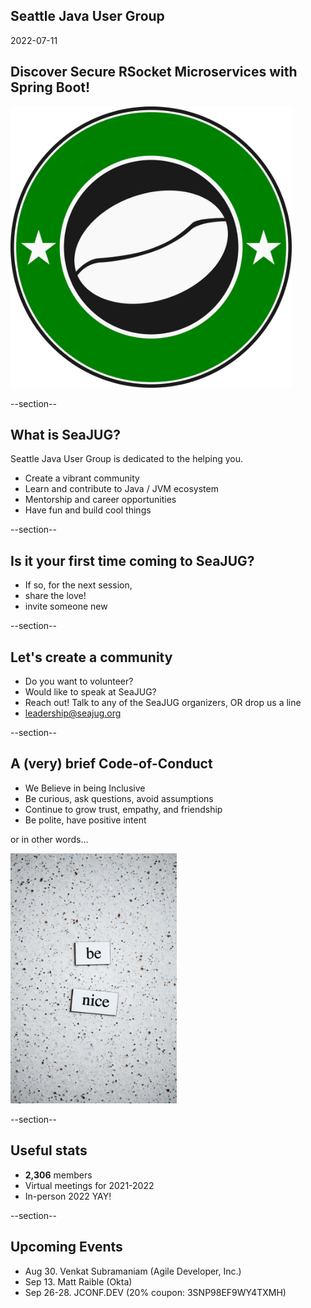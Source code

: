 ## Seattle Java User Group

2022-07-11

## Discover Secure RSocket Microservices with Spring Boot!

<img width="450" src="images/seajug.svg" style="background-color: transparent; border: none; box-shadow: none;" />

--section--

## What is SeaJUG?

Seattle Java User Group is dedicated to the helping you.

* Create a vibrant community
* Learn and contribute to Java / JVM ecosystem
* Mentorship and career opportunities
* Have fun and build cool things

--section--

## Is it your first time coming to SeaJUG?

 * If so, for the next session,
 * share the love!
 * invite someone new

--section--

## Let's create a community

* Do you want to volunteer?
* Would like to speak at SeaJUG?
* Reach out! Talk to any of the SeaJUG organizers, OR drop us a line
* leadership@seajug.org

--section--

## A (very) brief Code-of-Conduct

* We Believe in being Inclusive
* Be curious, ask questions, avoid assumptions
* Continue to grow trust, empathy, and friendship
* Be polite, have positive intent

or in other words...
<div >
    <img height=400px src="images/nice.jpg" />
</div>

--section--

## Useful stats

* **2,306** members
* Virtual meetings for 2021-2022
* In-person 2022 YAY!

--section--

## Upcoming Events

* Aug 30. Venkat Subramaniam (Agile Developer, Inc.)
* Sep 13. Matt Raible (Okta)
* Sep 26-28. JCONF.DEV (20% coupon: 3SNP98EF9WY4TXMH)
